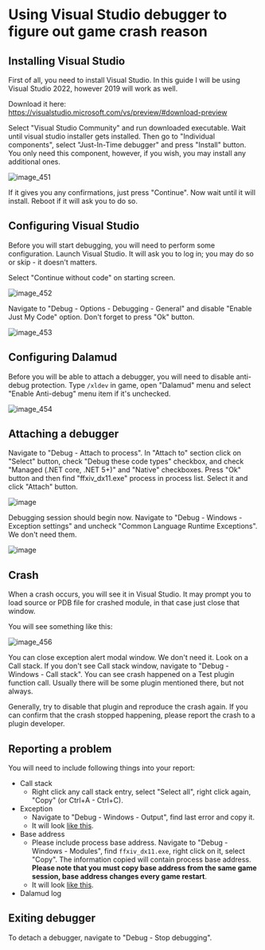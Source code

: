# Using Visual Studio debugger to figure out game crash reason

## Installing Visual Studio

First of all, you need to install Visual Studio. In this guide I will be using Visual Studio 2022, however 2019 will work as well.

Download it here: <https://visualstudio.microsoft.com/vs/preview/#download-preview>

Select "Visual Studio Community" and run downloaded executable. Wait until visual studio installer gets installed. Then go to "Individual components", select "Just-In-Time debugger" and press "Install" button. You only need this component, however, if you wish, you may install any additional ones.

![image_451](images/debug/1_install_vs.png)

If it gives you any confirmations, just press "Continue". Now wait until it will install. Reboot if it will ask you to do so.

## Configuring Visual Studio

Before you will start debugging, you will need to perform some configuration. Launch Visual Studio. It will ask you to log in; you may do so or skip - it doesn't matters.

Select "Continue without code" on starting screen.

![image_452](images/debug/2_startup_window.png)

Navigate to "Debug - Options - Debugging - General" and disable "Enable Just My Code" option. Don't forget to press "Ok" button.

![image_453](images/debug/3_config.png)

## Configuring Dalamud

Before you will be able to attach a debugger, you will need to disable anti-debug protection. Type `/xldev` in game, open "Dalamud" menu and select "Enable Anti-debug" menu item if it's unchecked.

![image_454](images/debug/4_dalamud_config.png)

## Attaching a debugger

Navigate to "Debug - Attach to process". In "Attach to" section click on "Select" button, check "Debug these code types" checkbox, and check "Managed (.NET core, .NET 5+)" and "Native" checkboxes. Press "Ok" button and then find "ffxiv_dx11.exe" process in process list. Select it and click "Attach" button.

![image](images/debug/5_attach_debugger.png)

Debugging session should begin now. Navigate to "Debug - Windows - Exception settings" and uncheck "Common Language Runtime Exceptions". We don't need them.

![image](images/debug/6_exception_settings.png)

## Crash

When a crash occurs, you will see it in Visual Studio. It may prompt you to load source or PDB file for crashed module, in that case just close that window.

You will see something like this:

![image_456](images/debug/7_crash.png)

You can close exception alert modal window. We don't need it. Look on a Call stack. If you don't see Call stack window, navigate to "Debug - Windows - Call stack". You can see crash happened on a Test plugin function call. Usually there will be some plugin mentioned there, but not always.

Generally, try to disable that plugin and reproduce the crash again. If you can confirm that the crash stopped happening, please report the crash to a plugin developer.

## Reporting a problem

You will need to include following things into your report:

- Call stack
  - Right click any call stack entry, select "Select all", right click again, "Copy" (or Ctrl+A - Ctrl+C).
- Exception
  - Navigate to "Debug - Windows - Output", find last error and copy it.
  - It will look [like this](images/debug/8_output.png).
- Base address
  - Please include process base address. Navigate to "Debug - Windows - Modules", find `ffxiv_dx11.exe`, right click on it, select "Copy". The information copied will contain process base address. **Please note that you must copy base address from the same game session, base address changes every game restart**.
  - It will look [like this](images/debug/9_base_address.png).
- Dalamud log

## Exiting debugger

To detach a debugger, navigate to "Debug - Stop debugging".
